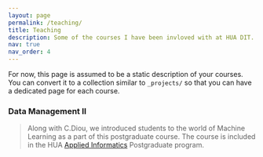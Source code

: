 ```yaml
---
layout: page
permalink: /teaching/
title: Teaching
description: Some of the courses I have been invloved with at HUA DIT.
nav: true
nav_order: 4
---
```


For now, this page is assumed to be a static description of your courses. You can convert it to a collection similar to `_projects/` so that you can have a dedicated page for each course.

### Data Management II
> Along with C.Diou, we introduced students to the world of Machine Learning as a part of this postgraduate course. The course is included in the HUA [Applied Informatics](https://applied.dit.hua.gr/en/home/) Postgraduate program. 
